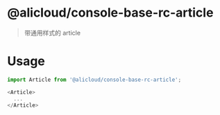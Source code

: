 @alicloud/console-base-rc-article
===

> 带通用样式的 article

# Usage

```js
import Article from '@alicloud/console-base-rc-article';

<Article>
  ...
</Article>
```
